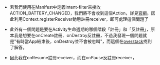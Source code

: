 *	若我們使用在Manifest中定義intent-filter來接收ACTION_BATTERY_CHANGED，我們將不會收到這個Action，詳見[官網](https://developer.android.com/reference/android/content/Intent.html#ACTION_BATTERY_CHANGED)。因此利用Context.registerReceiver動態註冊receiver，即可處理這個問題了

*	此外有一個問題是要在Activity生命週期的哪個階段「註冊」和「反註冊」，原本我是想要在onCreate註冊、onDestroy反註冊，不過我發現一個問題就是"有時當App結束後，onDestroy並不會被忽叫"，而這個在[overstack](http://stackoverflow.com/questions/4449955/activity-ondestroy-never-called)找到了解答。

*	因此我在onResume註冊receiver，而在onPause反註冊receiver，